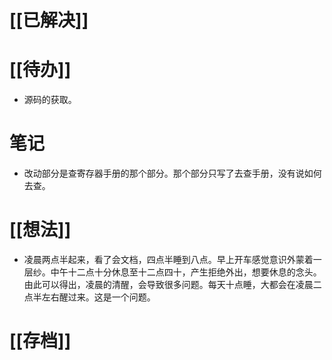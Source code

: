 # [[已解决]]

# [[待办]]
- 源码的获取。

# 笔记
- 改动部分是查寄存器手册的那个部分。那个部分只写了去查手册，没有说如何去查。

# [[想法]]
- 凌晨两点半起来，看了会文档，四点半睡到八点。早上开车感觉意识外蒙着一层纱。中午十二点十分休息至十二点四十，产生拒绝外出，想要休息的念头。由此可以得出，凌晨的清醒，会导致很多问题。每天十点睡，大都会在凌晨二点半左右醒过来。这是一个问题。

# [[存档]]